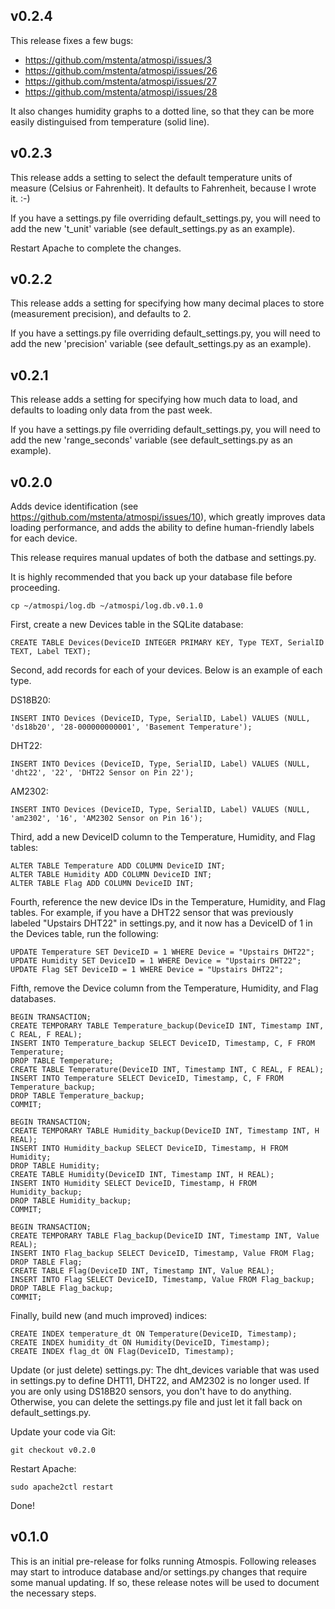 v0.2.4
------

This release fixes a few bugs:

* https://github.com/mstenta/atmospi/issues/3
* https://github.com/mstenta/atmospi/issues/26
* https://github.com/mstenta/atmospi/issues/27
* https://github.com/mstenta/atmospi/issues/28

It also changes humidity graphs to a dotted line, so that they can be more easily distinguised from temperature (solid line).

v0.2.3
------

This release adds a setting to select the default temperature units of measure (Celsius or Fahrenheit). It defaults to Fahrenheit, because I wrote it. :-)

If you have a settings.py file overriding default_settings.py, you will need to add the new 't_unit' variable (see default_settings.py as an example).

Restart Apache to complete the changes.

v0.2.2
------

This release adds a setting for specifying how many decimal places to store (measurement precision), and defaults to 2.

If you have a settings.py file overriding default_settings.py, you will need to add the new 'precision' variable (see default_settings.py as an example).

v0.2.1
------

This release adds a setting for specifying how much data to load, and defaults to loading only data from the past week.

If you have a settings.py file overriding default_settings.py, you will need to add the new 'range_seconds' variable (see default_settings.py as an example).

v0.2.0
------
Adds device identification (see https://github.com/mstenta/atmospi/issues/10), which greatly improves data loading performance, and adds the ability to define human-friendly labels for each device.

This release requires manual updates of both the datbase and settings.py.

It is highly recommended that you back up your database file before proceeding.

    cp ~/atmospi/log.db ~/atmospi/log.db.v0.1.0

First, create a new Devices table in the SQLite database:

    CREATE TABLE Devices(DeviceID INTEGER PRIMARY KEY, Type TEXT, SerialID TEXT, Label TEXT);

Second, add records for each of your devices. Below is an example of each type.

DS18B20:

    INSERT INTO Devices (DeviceID, Type, SerialID, Label) VALUES (NULL, 'ds18b20', '28-000000000001', 'Basement Temperature');

DHT22:

    INSERT INTO Devices (DeviceID, Type, SerialID, Label) VALUES (NULL, 'dht22', '22', 'DHT22 Sensor on Pin 22');

AM2302:

    INSERT INTO Devices (DeviceID, Type, SerialID, Label) VALUES (NULL, 'am2302', '16', 'AM2302 Sensor on Pin 16');

Third, add a new DeviceID column to the Temperature, Humidity, and Flag tables:

    ALTER TABLE Temperature ADD COLUMN DeviceID INT;
    ALTER TABLE Humidity ADD COLUMN DeviceID INT;
    ALTER TABLE Flag ADD COLUMN DeviceID INT;

Fourth, reference the new device IDs in the Temperature, Humidity, and Flag tables. For example, if you have a DHT22 sensor that was previously labeled "Upstairs DHT22" in settings.py, and it now has a DeviceID of 1 in the Devices table, run the following:

    UPDATE Temperature SET DeviceID = 1 WHERE Device = "Upstairs DHT22";
    UPDATE Humidity SET DeviceID = 1 WHERE Device = "Upstairs DHT22";
    UPDATE Flag SET DeviceID = 1 WHERE Device = "Upstairs DHT22";

Fifth, remove the Device column from the Temperature, Humidity, and Flag databases.

    BEGIN TRANSACTION;
    CREATE TEMPORARY TABLE Temperature_backup(DeviceID INT, Timestamp INT, C REAL, F REAL);
    INSERT INTO Temperature_backup SELECT DeviceID, Timestamp, C, F FROM Temperature;
    DROP TABLE Temperature;
    CREATE TABLE Temperature(DeviceID INT, Timestamp INT, C REAL, F REAL);
    INSERT INTO Temperature SELECT DeviceID, Timestamp, C, F FROM Temperature_backup;
    DROP TABLE Temperature_backup;
    COMMIT;

    BEGIN TRANSACTION;
    CREATE TEMPORARY TABLE Humidity_backup(DeviceID INT, Timestamp INT, H REAL);
    INSERT INTO Humidity_backup SELECT DeviceID, Timestamp, H FROM Humidity;
    DROP TABLE Humidity;
    CREATE TABLE Humidity(DeviceID INT, Timestamp INT, H REAL);
    INSERT INTO Humidity SELECT DeviceID, Timestamp, H FROM Humidity_backup;
    DROP TABLE Humidity_backup;
    COMMIT;

    BEGIN TRANSACTION;
    CREATE TEMPORARY TABLE Flag_backup(DeviceID INT, Timestamp INT, Value REAL);
    INSERT INTO Flag_backup SELECT DeviceID, Timestamp, Value FROM Flag;
    DROP TABLE Flag;
    CREATE TABLE Flag(DeviceID INT, Timestamp INT, Value REAL);
    INSERT INTO Flag SELECT DeviceID, Timestamp, Value FROM Flag_backup;
    DROP TABLE Flag_backup;
    COMMIT;

Finally, build new (and much improved) indices:

    CREATE INDEX temperature_dt ON Temperature(DeviceID, Timestamp);
    CREATE INDEX humidity_dt ON Humidity(DeviceID, Timestamp);
    CREATE INDEX flag_dt ON Flag(DeviceID, Timestamp);

Update (or just delete) settings.py: The dht_devices variable that was used in settings.py to define DHT11, DHT22, and AM2302 is no longer used. If you are only using DS18B20 sensors, you don't have to do anything. Otherwise, you can delete the settings.py file and just let it fall back on default_settings.py.

Update your code via Git:

    git checkout v0.2.0

Restart Apache:

    sudo apache2ctl restart

Done!

v0.1.0
------
This is an initial pre-release for folks running Atmospis. Following releases may start to introduce database and/or settings.py changes that require some manual updating. If so, these release notes will be used to document the necessary steps.
